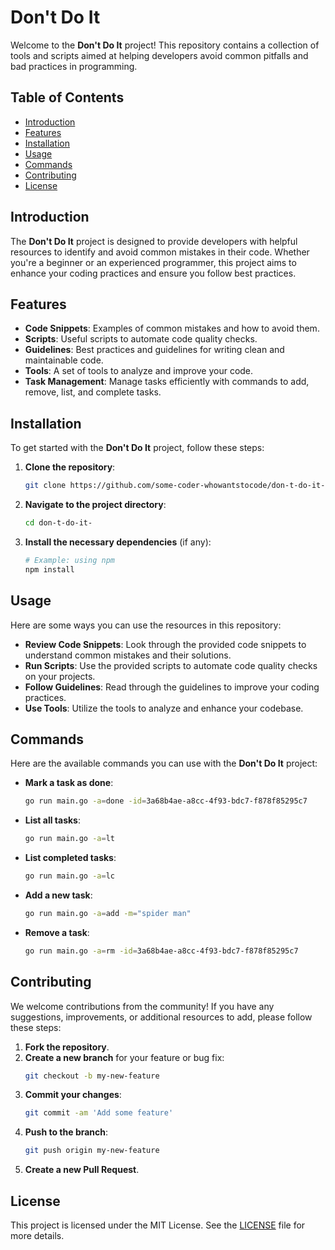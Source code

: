 # Don't Do It

Welcome to the **Don't Do It** project! This repository contains a collection of tools and scripts aimed at helping developers avoid common pitfalls and bad practices in programming.

## Table of Contents

- [Introduction](#introduction)
- [Features](#features)
- [Installation](#installation)
- [Usage](#usage)
- [Commands](#commands)
- [Contributing](#contributing)
- [License](#license)

## Introduction

The **Don't Do It** project is designed to provide developers with helpful resources to identify and avoid common mistakes in their code. Whether you're a beginner or an experienced programmer, this project aims to enhance your coding practices and ensure you follow best practices.

## Features

- **Code Snippets**: Examples of common mistakes and how to avoid them.
- **Scripts**: Useful scripts to automate code quality checks.
- **Guidelines**: Best practices and guidelines for writing clean and maintainable code.
- **Tools**: A set of tools to analyze and improve your code.
- **Task Management**: Manage tasks efficiently with commands to add, remove, list, and complete tasks.

## Installation

To get started with the **Don't Do It** project, follow these steps:

1. **Clone the repository**:
    ```sh
    git clone https://github.com/some-coder-whowantstocode/don-t-do-it-.git
    ```

2. **Navigate to the project directory**:
    ```sh
    cd don-t-do-it-
    ```

3. **Install the necessary dependencies** (if any):
    ```sh
    # Example: using npm
    npm install
    ```

## Usage

Here are some ways you can use the resources in this repository:

- **Review Code Snippets**: Look through the provided code snippets to understand common mistakes and their solutions.
- **Run Scripts**: Use the provided scripts to automate code quality checks on your projects.
- **Follow Guidelines**: Read through the guidelines to improve your coding practices.
- **Use Tools**: Utilize the tools to analyze and enhance your codebase.

## Commands

Here are the available commands you can use with the **Don't Do It** project:

- **Mark a task as done**:
    ```sh
    go run main.go -a=done -id=3a68b4ae-a8cc-4f93-bdc7-f878f85295c7
    ```

- **List all tasks**:
    ```sh
    go run main.go -a=lt
    ```

- **List completed tasks**:
    ```sh
    go run main.go -a=lc
    ```

- **Add a new task**:
    ```sh
    go run main.go -a=add -m="spider man"
    ```

- **Remove a task**:
    ```sh
    go run main.go -a=rm -id=3a68b4ae-a8cc-4f93-bdc7-f878f85295c7
    ```

## Contributing

We welcome contributions from the community! If you have any suggestions, improvements, or additional resources to add, please follow these steps:

1. **Fork the repository**.
2. **Create a new branch** for your feature or bug fix:
    ```sh
    git checkout -b my-new-feature
    ```
3. **Commit your changes**:
    ```sh
    git commit -am 'Add some feature'
    ```
4. **Push to the branch**:
    ```sh
    git push origin my-new-feature
    ```
5. **Create a new Pull Request**.

## License

This project is licensed under the MIT License. See the [LICENSE](LICENSE) file for more details.
